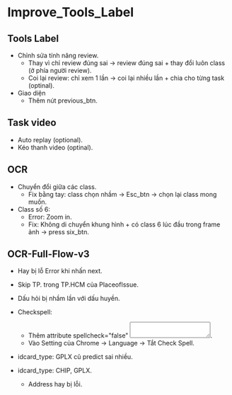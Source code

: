 # Improve_Tools_Label


## Tools Label
- Chỉnh sửa tính năng review.
  - Thay vì chỉ review đúng sai -> review đúng sai + thay đổi luôn class (ở phía người review).
  - Coi lại review: chỉ xem 1 lần -> coi lại nhiều lần + chia cho từng task (optinal).
- Giao diện
  - Thêm nút previous_btn.


## Task video
- Auto replay (optional).
- Kéo thanh video (optinal).


## OCR 
- Chuyển đổi giữa các class.
  - Fix bằng tay: class chọn nhầm -> Esc_btn -> chọn lại class mong muốn.
- Class số 6:
  - Error: Zoom in.
  - Fix: Không di chuyển khung hình + có class 6 lúc đầu trong frame ảnh -> press six_btn.


## OCR-Full-Flow-v3
- Hay bị lỗ Error khi nhấn next.
- Skip TP. trong TP.HCM của PlaceofIssue.
- Dấu hỏi bị nhầm lần với dấu huyền.
- Checkspell:
  - Thêm attribute spellcheck="false" <textarea spellcheck="false"></textarea>.
  - Vào Setting của Chrome -> Language -> Tắt Check Spell.

- idcard_type: GPLX cũ predict sai nhiều.
- idcard_type: CHIP, GPLX.
  - Address hay bị lỗi.
